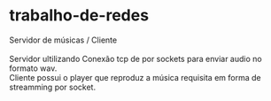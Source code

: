 # trabalho-de-redes
Servidor de músicas / Cliente<br>  
Servidor ultilizando Conexão tcp de por sockets para enviar audio no formato wav. <br>
Cliente possui o player que reproduz a música requisita em forma de streamming por socket.
